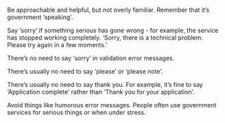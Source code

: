 Be approachable and helpful, but not overly familiar. Remember that it’s government ‘speaking’.

Say ‘sorry’ if something serious has gone wrong - for example, the service has stopped working completely. ‘Sorry, there is a technical problem. Please try again in a few moments.’

There’s no need to say ‘sorry’ in validation error messages.

There’s usually no need to say ‘please’ or ‘please note’.

There’s usually no need to say thank you. For example, it’s fine to say ‘Application complete’ rather than ‘Thank you for your application’.

Avoid things like humorous error messages. People often use government services for serious things or when under stress.
